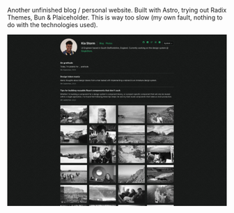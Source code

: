 Another unfinished blog / personal website. Built with Astro, trying out Radix Themes, Bun & Plaiceholder. This is way too slow (my own fault, nothing to do with the technologies used).

![Screenshot of the website](./screenshot.png)
